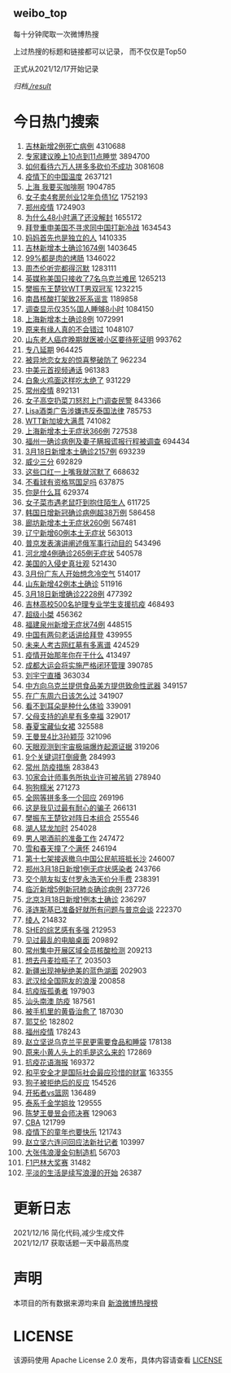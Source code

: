 weibo_top  
---
每十分钟爬取一次微博热搜  

上过热搜的标题和链接都可以记录， 而不仅仅是Top50

正式从2021/12/17开始记录  

*归档[./result](./result/)*

# 今日热门搜索  
1. [吉林新增2例死亡病例](https://s.weibo.com//weibo?q=%23%E5%90%89%E6%9E%97%E6%96%B0%E5%A2%9E2%E4%BE%8B%E6%AD%BB%E4%BA%A1%E7%97%85%E4%BE%8B%23&Refer=top) 4310688
2. [专家建议晚上10点到11点睡觉](https://s.weibo.com//weibo?q=%23%E4%B8%93%E5%AE%B6%E5%BB%BA%E8%AE%AE%E6%99%9A%E4%B8%8A10%E7%82%B9%E5%88%B011%E7%82%B9%E7%9D%A1%E8%A7%89%23&Refer=top) 3894700
3. [如何看待六万人拼多多砍价不成功](https://s.weibo.com//weibo?q=%23%E5%A6%82%E4%BD%95%E7%9C%8B%E5%BE%85%E5%85%AD%E4%B8%87%E4%BA%BA%E6%8B%BC%E5%A4%9A%E5%A4%9A%E7%A0%8D%E4%BB%B7%E4%B8%8D%E6%88%90%E5%8A%9F%23&Refer=top) 3081608
4. [疫情下的中国温度](https://s.weibo.com//weibo?q=%23%E7%96%AB%E6%83%85%E4%B8%8B%E7%9A%84%E4%B8%AD%E5%9B%BD%E6%B8%A9%E5%BA%A6%23&Refer=top) 2637121
5. [上海 我要买咖啡啊](https://s.weibo.com//weibo?q=%E4%B8%8A%E6%B5%B7%20%E6%88%91%E8%A6%81%E4%B9%B0%E5%92%96%E5%95%A1%E5%95%8A&Refer=top) 1904785
6. [女子卖4套房创业12年负债1亿](https://s.weibo.com//weibo?q=%23%E5%A5%B3%E5%AD%90%E5%8D%964%E5%A5%97%E6%88%BF%E5%88%9B%E4%B8%9A12%E5%B9%B4%E8%B4%9F%E5%80%BA1%E4%BA%BF%23&Refer=top) 1752193
7. [郑州疫情](https://s.weibo.com//weibo?q=%E9%83%91%E5%B7%9E%E7%96%AB%E6%83%85&Refer=top) 1724903
8. [为什么48小时满了还没解封](https://s.weibo.com//weibo?q=%23%E4%B8%BA%E4%BB%80%E4%B9%8848%E5%B0%8F%E6%97%B6%E6%BB%A1%E4%BA%86%E8%BF%98%E6%B2%A1%E8%A7%A3%E5%B0%81%23&Refer=top) 1655172
9. [拜登重申美国不寻求同中国打新冷战](https://s.weibo.com//weibo?q=%23%E6%8B%9C%E7%99%BB%E9%87%8D%E7%94%B3%E7%BE%8E%E5%9B%BD%E4%B8%8D%E5%AF%BB%E6%B1%82%E5%90%8C%E4%B8%AD%E5%9B%BD%E6%89%93%E6%96%B0%E5%86%B7%E6%88%98%23&Refer=top) 1634543
10. [妈妈首先也是独立的人](https://s.weibo.com//weibo?q=%23%E5%A6%88%E5%A6%88%E9%A6%96%E5%85%88%E4%B9%9F%E6%98%AF%E7%8B%AC%E7%AB%8B%E7%9A%84%E4%BA%BA%23&Refer=top) 1410335
11. [吉林新增本土确诊1674例](https://s.weibo.com//weibo?q=%23%E5%90%89%E6%9E%97%E6%96%B0%E5%A2%9E%E6%9C%AC%E5%9C%9F%E7%A1%AE%E8%AF%8A1674%E4%BE%8B%23&Refer=top) 1403645
12. [99%都是肉的烤肠](https://s.weibo.com//weibo?q=99%25%E9%83%BD%E6%98%AF%E8%82%89%E7%9A%84%E7%83%A4%E8%82%A0&Refer=top) 1346022
13. [周杰伦听完都得沉默](https://s.weibo.com//weibo?q=%23%E5%91%A8%E6%9D%B0%E4%BC%A6%E5%90%AC%E5%AE%8C%E9%83%BD%E5%BE%97%E6%B2%89%E9%BB%98%23&Refer=top) 1283111
14. [英媒称美国只接收了7名乌克兰难民](https://s.weibo.com//weibo?q=%23%E8%8B%B1%E5%AA%92%E7%A7%B0%E7%BE%8E%E5%9B%BD%E5%8F%AA%E6%8E%A5%E6%94%B6%E4%BA%867%E5%90%8D%E4%B9%8C%E5%85%8B%E5%85%B0%E9%9A%BE%E6%B0%91%23&Refer=top) 1265213
15. [樊振东王楚钦WTT男双冠军](https://s.weibo.com//weibo?q=%23%E6%A8%8A%E6%8C%AF%E4%B8%9C%E7%8E%8B%E6%A5%9A%E9%92%A6WTT%E7%94%B7%E5%8F%8C%E5%86%A0%E5%86%9B%23&Refer=top) 1232215
16. [南昌核酸打架致2死系谣言](https://s.weibo.com//weibo?q=%23%E5%8D%97%E6%98%8C%E6%A0%B8%E9%85%B8%E6%89%93%E6%9E%B6%E8%87%B42%E6%AD%BB%E7%B3%BB%E8%B0%A3%E8%A8%80%23&Refer=top) 1189858
17. [调查显示仅35%国人睡够8小时](https://s.weibo.com//weibo?q=%23%E8%B0%83%E6%9F%A5%E6%98%BE%E7%A4%BA%E4%BB%8535%25%E5%9B%BD%E4%BA%BA%E7%9D%A1%E5%A4%9F8%E5%B0%8F%E6%97%B6%23&Refer=top) 1084150
18. [上海新增本土确诊8例](https://s.weibo.com//weibo?q=%23%E4%B8%8A%E6%B5%B7%E6%96%B0%E5%A2%9E%E6%9C%AC%E5%9C%9F%E7%A1%AE%E8%AF%8A8%E4%BE%8B%23&Refer=top) 1072991
19. [原来有缘人真的不会错过](https://s.weibo.com//weibo?q=%23%E5%8E%9F%E6%9D%A5%E6%9C%89%E7%BC%98%E4%BA%BA%E7%9C%9F%E7%9A%84%E4%B8%8D%E4%BC%9A%E9%94%99%E8%BF%87%23&Refer=top) 1048107
20. [山东老人癌症晚期就医被小区要待死证明](https://s.weibo.com//weibo?q=%23%E5%B1%B1%E4%B8%9C%E8%80%81%E4%BA%BA%E7%99%8C%E7%97%87%E6%99%9A%E6%9C%9F%E5%B0%B1%E5%8C%BB%E8%A2%AB%E5%B0%8F%E5%8C%BA%E8%A6%81%E5%BE%85%E6%AD%BB%E8%AF%81%E6%98%8E%23&Refer=top) 993762
21. [专八延期](https://s.weibo.com//weibo?q=%E4%B8%93%E5%85%AB%E5%BB%B6%E6%9C%9F&Refer=top) 964425
22. [被异地恋女友的惊喜整破防了](https://s.weibo.com//weibo?q=%23%E8%A2%AB%E5%BC%82%E5%9C%B0%E6%81%8B%E5%A5%B3%E5%8F%8B%E7%9A%84%E6%83%8A%E5%96%9C%E6%95%B4%E7%A0%B4%E9%98%B2%E4%BA%86%23&Refer=top) 962234
23. [中美元首视频通话](https://s.weibo.com//weibo?q=%23%E4%B8%AD%E7%BE%8E%E5%85%83%E9%A6%96%E8%A7%86%E9%A2%91%E9%80%9A%E8%AF%9D%23&Refer=top) 961383
24. [白象火鸡面这样吃太绝了](https://s.weibo.com//weibo?q=%23%E7%99%BD%E8%B1%A1%E7%81%AB%E9%B8%A1%E9%9D%A2%E8%BF%99%E6%A0%B7%E5%90%83%E5%A4%AA%E7%BB%9D%E4%BA%86%23&Refer=top) 931229
25. [常州疫情](https://s.weibo.com//weibo?q=%23%E5%B8%B8%E5%B7%9E%E7%96%AB%E6%83%85%23&Refer=top) 892131
26. [女子高空扔菜刀怒怼上门调查民警](https://s.weibo.com//weibo?q=%23%E5%A5%B3%E5%AD%90%E9%AB%98%E7%A9%BA%E6%89%94%E8%8F%9C%E5%88%80%E6%80%92%E6%80%BC%E4%B8%8A%E9%97%A8%E8%B0%83%E6%9F%A5%E6%B0%91%E8%AD%A6%23&Refer=top) 843366
27. [Lisa酒类广告涉嫌违反泰国法律](https://s.weibo.com//weibo?q=%23Lisa%E9%85%92%E7%B1%BB%E5%B9%BF%E5%91%8A%E6%B6%89%E5%AB%8C%E8%BF%9D%E5%8F%8D%E6%B3%B0%E5%9B%BD%E6%B3%95%E5%BE%8B%23&Refer=top) 785753
28. [WTT新加坡大满贯](https://s.weibo.com//weibo?q=%23WTT%E6%96%B0%E5%8A%A0%E5%9D%A1%E5%A4%A7%E6%BB%A1%E8%B4%AF%23&Refer=top) 741082
29. [上海新增本土无症状366例](https://s.weibo.com//weibo?q=%23%E4%B8%8A%E6%B5%B7%E6%96%B0%E5%A2%9E%E6%9C%AC%E5%9C%9F%E6%97%A0%E7%97%87%E7%8A%B6366%E4%BE%8B%23&Refer=top) 727538
30. [福州一确诊病例及妻子瞒报谎报行程被调查](https://s.weibo.com//weibo?q=%23%E7%A6%8F%E5%B7%9E%E4%B8%80%E7%A1%AE%E8%AF%8A%E7%97%85%E4%BE%8B%E5%8F%8A%E5%A6%BB%E5%AD%90%E7%9E%92%E6%8A%A5%E8%B0%8E%E6%8A%A5%E8%A1%8C%E7%A8%8B%E8%A2%AB%E8%B0%83%E6%9F%A5%23&Refer=top) 694434
31. [3月18日新增本土确诊2157例](https://s.weibo.com//weibo?q=%233%E6%9C%8818%E6%97%A5%E6%96%B0%E5%A2%9E%E6%9C%AC%E5%9C%9F%E7%A1%AE%E8%AF%8A2157%E4%BE%8B%23&Refer=top) 693239
32. [威少三分](https://s.weibo.com//weibo?q=%23%E5%A8%81%E5%B0%91%E4%B8%89%E5%88%86%23&Refer=top) 692829
33. [这些口红一上嘴我就沉默了](https://s.weibo.com//weibo?q=%E8%BF%99%E4%BA%9B%E5%8F%A3%E7%BA%A2%E4%B8%80%E4%B8%8A%E5%98%B4%E6%88%91%E5%B0%B1%E6%B2%89%E9%BB%98%E4%BA%86&Refer=top) 668632
34. [不看球有资格骂国足吗](https://s.weibo.com//weibo?q=%23%E4%B8%8D%E7%9C%8B%E7%90%83%E6%9C%89%E8%B5%84%E6%A0%BC%E9%AA%82%E5%9B%BD%E8%B6%B3%E5%90%97%23&Refer=top) 637875
35. [你是什么耳](https://s.weibo.com//weibo?q=%23%E4%BD%A0%E6%98%AF%E4%BB%80%E4%B9%88%E8%80%B3%23&Refer=top) 629374
36. [女子菜市遇老鼠吓到抱住陌生人](https://s.weibo.com//weibo?q=%23%E5%A5%B3%E5%AD%90%E8%8F%9C%E5%B8%82%E9%81%87%E8%80%81%E9%BC%A0%E5%90%93%E5%88%B0%E6%8A%B1%E4%BD%8F%E9%99%8C%E7%94%9F%E4%BA%BA%23&Refer=top) 611725
37. [韩国日增新冠确诊病例超38万例](https://s.weibo.com//weibo?q=%23%E9%9F%A9%E5%9B%BD%E6%97%A5%E5%A2%9E%E6%96%B0%E5%86%A0%E7%A1%AE%E8%AF%8A%E7%97%85%E4%BE%8B%E8%B6%8538%E4%B8%87%E4%BE%8B%23&Refer=top) 586458
38. [廊坊新增本土无症状260例](https://s.weibo.com//weibo?q=%23%E5%BB%8A%E5%9D%8A%E6%96%B0%E5%A2%9E%E6%9C%AC%E5%9C%9F%E6%97%A0%E7%97%87%E7%8A%B6260%E4%BE%8B%23&Refer=top) 567481
39. [辽宁新增60例本土无症状](https://s.weibo.com//weibo?q=%23%E8%BE%BD%E5%AE%81%E6%96%B0%E5%A2%9E60%E4%BE%8B%E6%9C%AC%E5%9C%9F%E6%97%A0%E7%97%87%E7%8A%B6%23&Refer=top) 563013
40. [普京发表演讲阐述俄军事行动目的](https://s.weibo.com//weibo?q=%23%E6%99%AE%E4%BA%AC%E5%8F%91%E8%A1%A8%E6%BC%94%E8%AE%B2%E9%98%90%E8%BF%B0%E4%BF%84%E5%86%9B%E4%BA%8B%E8%A1%8C%E5%8A%A8%E7%9B%AE%E7%9A%84%23&Refer=top) 543496
41. [河北增4例确诊265例无症状](https://s.weibo.com//weibo?q=%23%E6%B2%B3%E5%8C%97%E5%A2%9E4%E4%BE%8B%E7%A1%AE%E8%AF%8A265%E4%BE%8B%E6%97%A0%E7%97%87%E7%8A%B6%23&Refer=top) 540578
42. [美国的入侵史真壮观](https://s.weibo.com//weibo?q=%23%E7%BE%8E%E5%9B%BD%E7%9A%84%E5%85%A5%E4%BE%B5%E5%8F%B2%E7%9C%9F%E5%A3%AE%E8%A7%82%23&Refer=top) 521430
43. [3月份广东人开始想念冷空气](https://s.weibo.com//weibo?q=3%E6%9C%88%E4%BB%BD%E5%B9%BF%E4%B8%9C%E4%BA%BA%E5%BC%80%E5%A7%8B%E6%83%B3%E5%BF%B5%E5%86%B7%E7%A9%BA%E6%B0%94&Refer=top) 514017
44. [山东新增42例本土确诊](https://s.weibo.com//weibo?q=%23%E5%B1%B1%E4%B8%9C%E6%96%B0%E5%A2%9E42%E4%BE%8B%E6%9C%AC%E5%9C%9F%E7%A1%AE%E8%AF%8A%23&Refer=top) 511916
45. [3月18日新增确诊2228例](https://s.weibo.com//weibo?q=%233%E6%9C%8818%E6%97%A5%E6%96%B0%E5%A2%9E%E7%A1%AE%E8%AF%8A2228%E4%BE%8B%23&Refer=top) 477392
46. [吉林高校500名护理专业学生支援抗疫](https://s.weibo.com//weibo?q=%23%E5%90%89%E6%9E%97%E9%AB%98%E6%A0%A1500%E5%90%8D%E6%8A%A4%E7%90%86%E4%B8%93%E4%B8%9A%E5%AD%A6%E7%94%9F%E6%94%AF%E6%8F%B4%E6%8A%97%E7%96%AB%23&Refer=top) 468493
47. [超级小桀](https://s.weibo.com//weibo?q=%23%E8%B6%85%E7%BA%A7%E5%B0%8F%E6%A1%80%23&Refer=top) 456362
48. [福建泉州新增无症状74例](https://s.weibo.com//weibo?q=%23%E7%A6%8F%E5%BB%BA%E6%B3%89%E5%B7%9E%E6%96%B0%E5%A2%9E%E6%97%A0%E7%97%87%E7%8A%B674%E4%BE%8B%23&Refer=top) 448515
49. [中国有两句老话讲给拜登](https://s.weibo.com//weibo?q=%23%E4%B8%AD%E5%9B%BD%E6%9C%89%E4%B8%A4%E5%8F%A5%E8%80%81%E8%AF%9D%E8%AE%B2%E7%BB%99%E6%8B%9C%E7%99%BB%23&Refer=top) 439955
50. [未来人考古网红墓有多离谱](https://s.weibo.com//weibo?q=%23%E6%9C%AA%E6%9D%A5%E4%BA%BA%E8%80%83%E5%8F%A4%E7%BD%91%E7%BA%A2%E5%A2%93%E6%9C%89%E5%A4%9A%E7%A6%BB%E8%B0%B1%23&Refer=top) 424529
51. [疫情开始那年你在干什么](https://s.weibo.com//weibo?q=%23%E7%96%AB%E6%83%85%E5%BC%80%E5%A7%8B%E9%82%A3%E5%B9%B4%E4%BD%A0%E5%9C%A8%E5%B9%B2%E4%BB%80%E4%B9%88%23&Refer=top) 413497
52. [成都大运会将实施严格闭环管理](https://s.weibo.com//weibo?q=%23%E6%88%90%E9%83%BD%E5%A4%A7%E8%BF%90%E4%BC%9A%E5%B0%86%E5%AE%9E%E6%96%BD%E4%B8%A5%E6%A0%BC%E9%97%AD%E7%8E%AF%E7%AE%A1%E7%90%86%23&Refer=top) 390785
53. [刘宇宁直播](https://s.weibo.com//weibo?q=%23%E5%88%98%E5%AE%87%E5%AE%81%E7%9B%B4%E6%92%AD%23&Refer=top) 363034
54. [中方向乌克兰提供食品美方提供致命性武器](https://s.weibo.com//weibo?q=%23%E4%B8%AD%E6%96%B9%E5%90%91%E4%B9%8C%E5%85%8B%E5%85%B0%E6%8F%90%E4%BE%9B%E9%A3%9F%E5%93%81%E7%BE%8E%E6%96%B9%E6%8F%90%E4%BE%9B%E8%87%B4%E5%91%BD%E6%80%A7%E6%AD%A6%E5%99%A8%23&Refer=top) 349157
55. [在广东周六日该怎么过](https://s.weibo.com//weibo?q=%23%E5%9C%A8%E5%B9%BF%E4%B8%9C%E5%91%A8%E5%85%AD%E6%97%A5%E8%AF%A5%E6%80%8E%E4%B9%88%E8%BF%87%23&Refer=top) 341907
56. [看不到耳朵是种什么体验](https://s.weibo.com//weibo?q=%23%E7%9C%8B%E4%B8%8D%E5%88%B0%E8%80%B3%E6%9C%B5%E6%98%AF%E7%A7%8D%E4%BB%80%E4%B9%88%E4%BD%93%E9%AA%8C%23&Refer=top) 339091
57. [父母支持的追星有多幸福](https://s.weibo.com//weibo?q=%23%E7%88%B6%E6%AF%8D%E6%94%AF%E6%8C%81%E7%9A%84%E8%BF%BD%E6%98%9F%E6%9C%89%E5%A4%9A%E5%B9%B8%E7%A6%8F%23&Refer=top) 329017
58. [春夏宝藏仙女裙](https://s.weibo.com//weibo?q=%23%E6%98%A5%E5%A4%8F%E5%AE%9D%E8%97%8F%E4%BB%99%E5%A5%B3%E8%A3%99%23&Refer=top) 325588
59. [王曼昱4比3孙颖莎](https://s.weibo.com//weibo?q=%23%E7%8E%8B%E6%9B%BC%E6%98%B14%E6%AF%943%E5%AD%99%E9%A2%96%E8%8E%8E%23&Refer=top) 321096
60. [天眼观测到宇宙极端爆炸起源证据](https://s.weibo.com//weibo?q=%E5%A4%A9%E7%9C%BC%E8%A7%82%E6%B5%8B%E5%88%B0%E5%AE%87%E5%AE%99%E6%9E%81%E7%AB%AF%E7%88%86%E7%82%B8%E8%B5%B7%E6%BA%90%E8%AF%81%E6%8D%AE&Refer=top) 319206
61. [9个关键词打倒疲惫](https://s.weibo.com//weibo?q=%239%E4%B8%AA%E5%85%B3%E9%94%AE%E8%AF%8D%E6%89%93%E5%80%92%E7%96%B2%E6%83%AB%23&Refer=top) 284993
62. [常州 防疫措施](https://s.weibo.com//weibo?q=%E5%B8%B8%E5%B7%9E%20%E9%98%B2%E7%96%AB%E6%8E%AA%E6%96%BD&Refer=top) 283843
63. [10家会计师事务所执业许可被吊销](https://s.weibo.com//weibo?q=%2310%E5%AE%B6%E4%BC%9A%E8%AE%A1%E5%B8%88%E4%BA%8B%E5%8A%A1%E6%89%80%E6%89%A7%E4%B8%9A%E8%AE%B8%E5%8F%AF%E8%A2%AB%E5%90%8A%E9%94%80%23&Refer=top) 278940
64. [狗狗糯米](https://s.weibo.com//weibo?q=%E7%8B%97%E7%8B%97%E7%B3%AF%E7%B1%B3&Refer=top) 271273
65. [全网等拼多多一个回应](https://s.weibo.com//weibo?q=%23%E5%85%A8%E7%BD%91%E7%AD%89%E6%8B%BC%E5%A4%9A%E5%A4%9A%E4%B8%80%E4%B8%AA%E5%9B%9E%E5%BA%94%23&Refer=top) 269196
66. [这是我见过最有耐心的骗子](https://s.weibo.com//weibo?q=%23%E8%BF%99%E6%98%AF%E6%88%91%E8%A7%81%E8%BF%87%E6%9C%80%E6%9C%89%E8%80%90%E5%BF%83%E7%9A%84%E9%AA%97%E5%AD%90%23&Refer=top) 266131
67. [樊振东王楚钦对阵日本组合](https://s.weibo.com//weibo?q=%23%E6%A8%8A%E6%8C%AF%E4%B8%9C%E7%8E%8B%E6%A5%9A%E9%92%A6%E5%AF%B9%E9%98%B5%E6%97%A5%E6%9C%AC%E7%BB%84%E5%90%88%23&Refer=top) 255546
68. [湖人猛龙加时](https://s.weibo.com//weibo?q=%23%E6%B9%96%E4%BA%BA%E7%8C%9B%E9%BE%99%E5%8A%A0%E6%97%B6%23&Refer=top) 254028
69. [男人喝酒前的准备工作](https://s.weibo.com//weibo?q=%23%E7%94%B7%E4%BA%BA%E5%96%9D%E9%85%92%E5%89%8D%E7%9A%84%E5%87%86%E5%A4%87%E5%B7%A5%E4%BD%9C%23&Refer=top) 247472
70. [雪和春天撞了个满怀](https://s.weibo.com//weibo?q=%23%E9%9B%AA%E5%92%8C%E6%98%A5%E5%A4%A9%E6%92%9E%E4%BA%86%E4%B8%AA%E6%BB%A1%E6%80%80%23&Refer=top) 246194
71. [第十七架接返撤乌中国公民航班抵长沙](https://s.weibo.com//weibo?q=%23%E7%AC%AC%E5%8D%81%E4%B8%83%E6%9E%B6%E6%8E%A5%E8%BF%94%E6%92%A4%E4%B9%8C%E4%B8%AD%E5%9B%BD%E5%85%AC%E6%B0%91%E8%88%AA%E7%8F%AD%E6%8A%B5%E9%95%BF%E6%B2%99%23&Refer=top) 246007
72. [郑州3月18日新增1例无症状感染者](https://s.weibo.com//weibo?q=%23%E9%83%91%E5%B7%9E3%E6%9C%8818%E6%97%A5%E6%96%B0%E5%A2%9E1%E4%BE%8B%E6%97%A0%E7%97%87%E7%8A%B6%E6%84%9F%E6%9F%93%E8%80%85%23&Refer=top) 243766
73. [交个朋友拟支付罗永浩天价分手费](https://s.weibo.com//weibo?q=%23%E4%BA%A4%E4%B8%AA%E6%9C%8B%E5%8F%8B%E6%8B%9F%E6%94%AF%E4%BB%98%E7%BD%97%E6%B0%B8%E6%B5%A9%E5%A4%A9%E4%BB%B7%E5%88%86%E6%89%8B%E8%B4%B9%23&Refer=top) 238391
74. [临沂新增5例新冠肺炎确诊病例](https://s.weibo.com//weibo?q=%23%E4%B8%B4%E6%B2%82%E6%96%B0%E5%A2%9E5%E4%BE%8B%E6%96%B0%E5%86%A0%E8%82%BA%E7%82%8E%E7%A1%AE%E8%AF%8A%E7%97%85%E4%BE%8B%23&Refer=top) 237726
75. [北京3月18日新增1例本土确诊](https://s.weibo.com//weibo?q=%23%E5%8C%97%E4%BA%AC3%E6%9C%8818%E6%97%A5%E6%96%B0%E5%A2%9E1%E4%BE%8B%E6%9C%AC%E5%9C%9F%E7%A1%AE%E8%AF%8A%23&Refer=top) 236297
76. [泽连斯基已准备好就所有问题与普京会谈](https://s.weibo.com//weibo?q=%23%E6%B3%BD%E8%BF%9E%E6%96%AF%E5%9F%BA%E5%B7%B2%E5%87%86%E5%A4%87%E5%A5%BD%E5%B0%B1%E6%89%80%E6%9C%89%E9%97%AE%E9%A2%98%E4%B8%8E%E6%99%AE%E4%BA%AC%E4%BC%9A%E8%B0%88%23&Refer=top) 222370
77. [绫人](https://s.weibo.com//weibo?q=%E7%BB%AB%E4%BA%BA&Refer=top) 214832
78. [SHE的综艺感有多强](https://s.weibo.com//weibo?q=%23SHE%E7%9A%84%E7%BB%BC%E8%89%BA%E6%84%9F%E6%9C%89%E5%A4%9A%E5%BC%BA%23&Refer=top) 212953
79. [见过最乱的电脑桌面](https://s.weibo.com//weibo?q=%23%E8%A7%81%E8%BF%87%E6%9C%80%E4%B9%B1%E7%9A%84%E7%94%B5%E8%84%91%E6%A1%8C%E9%9D%A2%23&Refer=top) 209892
80. [常州集中开展区域全员核酸检测](https://s.weibo.com//weibo?q=%23%E5%B8%B8%E5%B7%9E%E9%9B%86%E4%B8%AD%E5%BC%80%E5%B1%95%E5%8C%BA%E5%9F%9F%E5%85%A8%E5%91%98%E6%A0%B8%E9%85%B8%E6%A3%80%E6%B5%8B%23&Refer=top) 209213
81. [想去丹麦捡瓶子了](https://s.weibo.com//weibo?q=%23%E6%83%B3%E5%8E%BB%E4%B8%B9%E9%BA%A6%E6%8D%A1%E7%93%B6%E5%AD%90%E4%BA%86%23&Refer=top) 203503
82. [新疆出现神秘绝美的蓝色湖面](https://s.weibo.com//weibo?q=%23%E6%96%B0%E7%96%86%E5%87%BA%E7%8E%B0%E7%A5%9E%E7%A7%98%E7%BB%9D%E7%BE%8E%E7%9A%84%E8%93%9D%E8%89%B2%E6%B9%96%E9%9D%A2%23&Refer=top) 202903
83. [武汉给全国网友的浪漫](https://s.weibo.com//weibo?q=%23%E6%AD%A6%E6%B1%89%E7%BB%99%E5%85%A8%E5%9B%BD%E7%BD%91%E5%8F%8B%E7%9A%84%E6%B5%AA%E6%BC%AB%23&Refer=top) 200858
84. [抗疫版孤勇者](https://s.weibo.com//weibo?q=%23%E6%8A%97%E7%96%AB%E7%89%88%E5%AD%A4%E5%8B%87%E8%80%85%23&Refer=top) 197903
85. [汕头南澳 防疫](https://s.weibo.com//weibo?q=%E6%B1%95%E5%A4%B4%E5%8D%97%E6%BE%B3%20%E9%98%B2%E7%96%AB&Refer=top) 187561
86. [被手机里的黄昏治愈了](https://s.weibo.com//weibo?q=%23%E8%A2%AB%E6%89%8B%E6%9C%BA%E9%87%8C%E7%9A%84%E9%BB%84%E6%98%8F%E6%B2%BB%E6%84%88%E4%BA%86%23&Refer=top) 187030
87. [郭艾伦](https://s.weibo.com//weibo?q=%E9%83%AD%E8%89%BE%E4%BC%A6&Refer=top) 182802
88. [福州疫情](https://s.weibo.com//weibo?q=%23%E7%A6%8F%E5%B7%9E%E7%96%AB%E6%83%85%23&Refer=top) 178243
89. [赵立坚说乌克兰平民更需要食品和睡袋](https://s.weibo.com//weibo?q=%23%E8%B5%B5%E7%AB%8B%E5%9D%9A%E8%AF%B4%E4%B9%8C%E5%85%8B%E5%85%B0%E5%B9%B3%E6%B0%91%E6%9B%B4%E9%9C%80%E8%A6%81%E9%A3%9F%E5%93%81%E5%92%8C%E7%9D%A1%E8%A2%8B%23&Refer=top) 178138
90. [原来小黄人头上的毛是这么来的](https://s.weibo.com//weibo?q=%23%E5%8E%9F%E6%9D%A5%E5%B0%8F%E9%BB%84%E4%BA%BA%E5%A4%B4%E4%B8%8A%E7%9A%84%E6%AF%9B%E6%98%AF%E8%BF%99%E4%B9%88%E6%9D%A5%E7%9A%84%23&Refer=top) 172869
91. [抗疫花语海报](https://s.weibo.com//weibo?q=%E6%8A%97%E7%96%AB%E8%8A%B1%E8%AF%AD%E6%B5%B7%E6%8A%A5&Refer=top) 169372
92. [和平安全才是国际社会最应珍惜的财富](https://s.weibo.com//weibo?q=%23%E5%92%8C%E5%B9%B3%E5%AE%89%E5%85%A8%E6%89%8D%E6%98%AF%E5%9B%BD%E9%99%85%E7%A4%BE%E4%BC%9A%E6%9C%80%E5%BA%94%E7%8F%8D%E6%83%9C%E7%9A%84%E8%B4%A2%E5%AF%8C%23&Refer=top) 163355
93. [狗子被拒绝后的反应](https://s.weibo.com//weibo?q=%23%E7%8B%97%E5%AD%90%E8%A2%AB%E6%8B%92%E7%BB%9D%E5%90%8E%E7%9A%84%E5%8F%8D%E5%BA%94%23&Refer=top) 154526
94. [开拓者vs篮网](https://s.weibo.com//weibo?q=%23%E5%BC%80%E6%8B%93%E8%80%85vs%E7%AF%AE%E7%BD%91%23&Refer=top) 136489
95. [泰系千金学姐妆](https://s.weibo.com//weibo?q=%E6%B3%B0%E7%B3%BB%E5%8D%83%E9%87%91%E5%AD%A6%E5%A7%90%E5%A6%86&Refer=top) 129555
96. [陈梦王曼昱会师决赛](https://s.weibo.com//weibo?q=%23%E9%99%88%E6%A2%A6%E7%8E%8B%E6%9B%BC%E6%98%B1%E4%BC%9A%E5%B8%88%E5%86%B3%E8%B5%9B%23&Refer=top) 129063
97. [CBA](https://s.weibo.com//weibo?q=CBA&Refer=top) 121799
98. [疫情下的童年也要快乐](https://s.weibo.com//weibo?q=%23%E7%96%AB%E6%83%85%E4%B8%8B%E7%9A%84%E7%AB%A5%E5%B9%B4%E4%B9%9F%E8%A6%81%E5%BF%AB%E4%B9%90%23&Refer=top) 121743
99. [赵立坚六连问回应法新社记者](https://s.weibo.com//weibo?q=%23%E8%B5%B5%E7%AB%8B%E5%9D%9A%E5%85%AD%E8%BF%9E%E9%97%AE%E5%9B%9E%E5%BA%94%E6%B3%95%E6%96%B0%E7%A4%BE%E8%AE%B0%E8%80%85%23&Refer=top) 103997
100. [大张伟浪漫金句制造机](https://s.weibo.com//weibo?q=%23%E5%A4%A7%E5%BC%A0%E4%BC%9F%E6%B5%AA%E6%BC%AB%E9%87%91%E5%8F%A5%E5%88%B6%E9%80%A0%E6%9C%BA%23&Refer=top) 56703
101. [F1巴林大奖赛](https://s.weibo.com//weibo?q=%23F1%E5%B7%B4%E6%9E%97%E5%A4%A7%E5%A5%96%E8%B5%9B%23&Refer=top) 31482
102. [平淡的生活是续写浪漫的开始](https://s.weibo.com//weibo?q=%23%E5%B9%B3%E6%B7%A1%E7%9A%84%E7%94%9F%E6%B4%BB%E6%98%AF%E7%BB%AD%E5%86%99%E6%B5%AA%E6%BC%AB%E7%9A%84%E5%BC%80%E5%A7%8B%23&Refer=top) 26387
# 更新日志  
2021/12/16  简化代码,减少生成文件  
2021/12/17  获取话题一天中最高热度
# 声明  
本项目的所有数据来源均来自 [新浪微博热搜榜](https://s.weibo.com/top/summary)  

# LICENSE
该源码使用 Apache License 2.0 发布，具体内容请查看 [LICENSE](./LICENSE)
